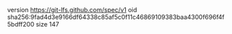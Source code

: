 version https://git-lfs.github.com/spec/v1
oid sha256:9fad4d3e9166df64338c85af5c0f11c46869109383baa4300f696f4f5bdff200
size 147
